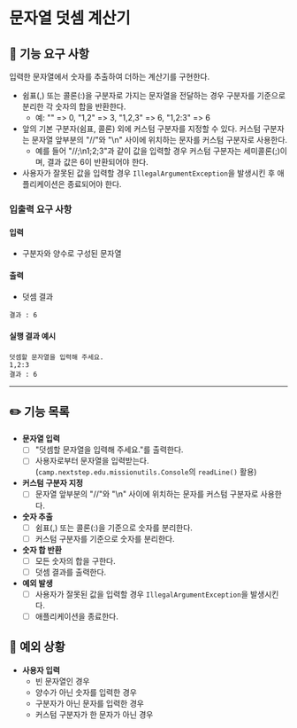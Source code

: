 # 문자열 덧셈 계산기
## 🚀 기능 요구 사항
입력한 문자열에서 숫자를 추출하여 더하는 계산기를 구현한다.

- 쉼표(,) 또는 콜론(:)을 구분자로 가지는 문자열을 전달하는 경우 구분자를 기준으로 분리한 각 숫자의 합을 반환한다.
  - 예: "" => 0, "1,2" => 3, "1,2,3" => 6, "1,2:3" => 6
- 앞의 기본 구분자(쉼표, 콜론) 외에 커스텀 구분자를 지정할 수 있다. 커스텀 구분자는 문자열 앞부분의 "//"와 "\n" 사이에 위치하는 문자를 커스텀 구분자로 사용한다.
  - 예를 들어 "//;\n1;2;3"과 같이 값을 입력할 경우 커스텀 구분자는 세미콜론(;)이며, 결과 값은 6이 반환되어야 한다.
- 사용자가 잘못된 값을 입력할 경우 `IllegalArgumentException`을 발생시킨 후 애플리케이션은 종료되어야 한다.

### 입출력 요구 사항
#### 입력
- 구분자와 양수로 구성된 문자열

#### 출력
- 덧셈 결과
````
결과 : 6
````

#### 실행 결과 예시
````
덧셈할 문자열을 입력해 주세요.
1,2:3
결과 : 6
````

---
## ✏️ 기능 목록
- **문자열 입력**
  - [ ] "덧셈할 문자열을 입력해 주세요."를 출력한다.
  - [ ] 사용자로부터 문자열을 입력받는다. (`camp.nextstep.edu.missionutils.Console`의 `readLine()` 활용)
- **커스텀 구분자 지정**
  - [ ] 문자열 앞부분의 "//"와 "\n" 사이에 위치하는 문자를 커스텀 구분자로 사용한다.
- **숫자 추출**
  - [ ] 쉼표(,) 또는 콜론(:)을 기준으로 숫자를 분리한다.
  - [ ] 커스텀 구분자를 기준으로 숫자를 분리한다.
- **숫자 합 반환**
  - [ ] 모든 숫자의 합을 구한다.
  - [ ] 덧셈 결과를 출력한다.
- **예외 발생**
  - [ ] 사용자가 잘못된 값을 입력할 경우 `IllegalArgumentException`을 발생시킨다.
  - [ ] 애플리케이션을 종료한다.

## 🚨 예외 상황
- **사용자 입력**
  - 빈 문자열인 경우
  - 양수가 아닌 숫자를 입력한 경우
  - 구분자가 아닌 문자를 입력한 경우
  - 커스텀 구분자가 한 문자가 아닌 경우